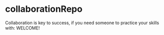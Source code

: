 # collaborationRepo
Collaboration is key to success, if you need someone to practice your skills with: WELCOME! 
